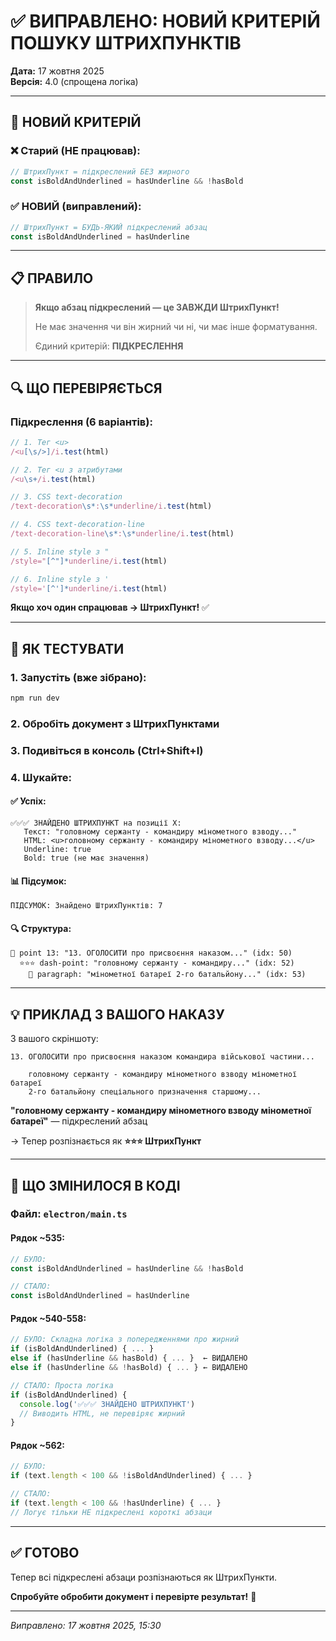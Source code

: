 # ✅ ВИПРАВЛЕНО: НОВИЙ КРИТЕРІЙ ПОШУКУ ШТРИХПУНКТІВ

**Дата:** 17 жовтня 2025  
**Версія:** 4.0 (спрощена логіка)

---

## 🎯 НОВИЙ КРИТЕРІЙ

### ❌ Старий (НЕ працював):
```typescript
// ШтрихПункт = підкреслений БЕЗ жирного
const isBoldAndUnderlined = hasUnderline && !hasBold
```

### ✅ НОВИЙ (виправлений):
```typescript
// ШтрихПункт = БУДЬ-ЯКИЙ підкреслений абзац
const isBoldAndUnderlined = hasUnderline
```

---

## 📋 ПРАВИЛО

> **Якщо абзац підкреслений — це ЗАВЖДИ ШтрихПункт!**
> 
> Не має значення чи він жирний чи ні, чи має інше форматування.
> 
> Єдиний критерій: **ПІДКРЕСЛЕННЯ**

---

## 🔍 ЩО ПЕРЕВІРЯЄТЬСЯ

### Підкреслення (6 варіантів):

```typescript
// 1. Тег <u>
/<u[\s/>]/i.test(html)

// 2. Тег <u з атрибутами  
/<u\s+/i.test(html)

// 3. CSS text-decoration
/text-decoration\s*:\s*underline/i.test(html)

// 4. CSS text-decoration-line
/text-decoration-line\s*:\s*underline/i.test(html)

// 5. Inline style з "
/style="[^"]*underline/i.test(html)

// 6. Inline style з '
/style='[^']*underline/i.test(html)
```

**Якщо хоч один спрацював → ШтрихПункт!** ✅

---

## 🚀 ЯК ТЕСТУВАТИ

### 1. Запустіть (вже зібрано):
```powershell
npm run dev
```

### 2. Обробіть документ з ШтрихПунктами

### 3. Подивіться в консоль (Ctrl+Shift+I)

### 4. Шукайте:

#### ✅ Успіх:
```
✅✅✅ ЗНАЙДЕНО ШТРИХПУНКТ на позиції X:
   Текст: "головному сержанту - командиру мінометного взводу..."
   HTML: <u>головному сержанту - командиру мінометного взводу...</u>
   Underline: true
   Bold: true (не має значення)
```

#### 📊 Підсумок:
```
ПІДСУМОК: Знайдено ШтрихПунктів: 7
```

#### 🔍 Структура:
```
📌 point 13: "13. ОГОЛОСИТИ про присвоєння наказом..." (idx: 50)
  ⭐⭐⭐ dash-point: "головному сержанту - командиру..." (idx: 52)
    📝 paragraph: "мінометної батареї 2-го батальйону..." (idx: 53)
```

---

## 💡 ПРИКЛАД З ВАШОГО НАКАЗУ

З вашого скріншоту:

```
13. ОГОЛОСИТИ про присвоєння наказом командира військової частини...

    головному сержанту - командиру мінометного взводу мінометної батареї
    2-го батальйону спеціального призначення старшому...
```

**"головному сержанту - командиру мінометного взводу мінометної батареї"** — підкреслений абзац

→ Тепер розпізнається як **⭐⭐⭐ ШтрихПункт**

---

## 📝 ЩО ЗМІНИЛОСЯ В КОДІ

### Файл: `electron/main.ts`

#### Рядок ~535:
```typescript
// БУЛО:
const isBoldAndUnderlined = hasUnderline && !hasBold

// СТАЛО:
const isBoldAndUnderlined = hasUnderline
```

#### Рядок ~540-558:
```typescript
// БУЛО: Складна логіка з попередженнями про жирний
if (isBoldAndUnderlined) { ... }
else if (hasUnderline && hasBold) { ... }  ← ВИДАЛЕНО
else if (hasUnderline && !hasBold) { ... } ← ВИДАЛЕНО

// СТАЛО: Проста логіка
if (isBoldAndUnderlined) {
  console.log('✅✅✅ ЗНАЙДЕНО ШТРИХПУНКТ')
  // Виводить HTML, не перевіряє жирний
}
```

#### Рядок ~562:
```typescript
// БУЛО: 
if (text.length < 100 && !isBoldAndUnderlined) { ... }

// СТАЛО:
if (text.length < 100 && !hasUnderline) { ... }
// Логує тільки НЕ підкреслені короткі абзаци
```

---

## ✅ ГОТОВО

Тепер всі підкреслені абзаци розпізнаються як ШтрихПункти.

**Спробуйте обробити документ і перевірте результат!** 🎉

---

*Виправлено: 17 жовтня 2025, 15:30*
